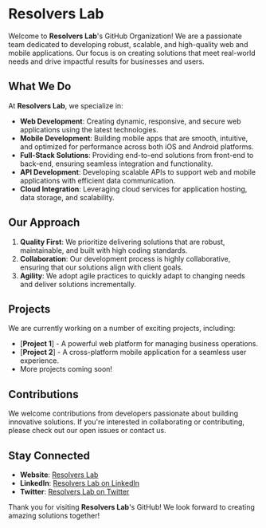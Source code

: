 # Resolvers Lab

Welcome to **Resolvers Lab**'s GitHub Organization! We are a passionate team dedicated to developing robust, scalable, and high-quality web and mobile applications. Our focus is on creating solutions that meet real-world needs and drive impactful results for businesses and users.

## What We Do

At **Resolvers Lab**, we specialize in:
- **Web Development**: Creating dynamic, responsive, and secure web applications using the latest technologies.
- **Mobile Development**: Building mobile apps that are smooth, intuitive, and optimized for performance across both iOS and Android platforms.
- **Full-Stack Solutions**: Providing end-to-end solutions from front-end to back-end, ensuring seamless integration and functionality.
- **API Development**: Developing scalable APIs to support web and mobile applications with efficient data communication.
- **Cloud Integration**: Leveraging cloud services for application hosting, data storage, and scalability.

## Our Approach

1. **Quality First**: We prioritize delivering solutions that are robust, maintainable, and built with high coding standards.
2. **Collaboration**: Our development process is highly collaborative, ensuring that our solutions align with client goals.
3. **Agility**: We adopt agile practices to quickly adapt to changing needs and deliver solutions incrementally.

## Projects

We are currently working on a number of exciting projects, including:
- [**Project 1**] - A powerful web platform for managing business operations.
- [**Project 2**] - A cross-platform mobile application for a seamless user experience.
- More projects coming soon!

## Contributions

We welcome contributions from developers passionate about building innovative solutions. If you're interested in collaborating or contributing, please check out our open issues or contact us.

## Stay Connected

- **Website**: [Resolvers Lab](https://www.resolverslab.com)
- **LinkedIn**: [Resolvers Lab on LinkedIn](https://www.linkedin.com/company/resolvers-lab)
- **Twitter**: [Resolvers Lab on Twitter](https://twitter.com/resolverslab)

Thank you for visiting **Resolvers Lab**'s GitHub! We look forward to creating amazing solutions together!
